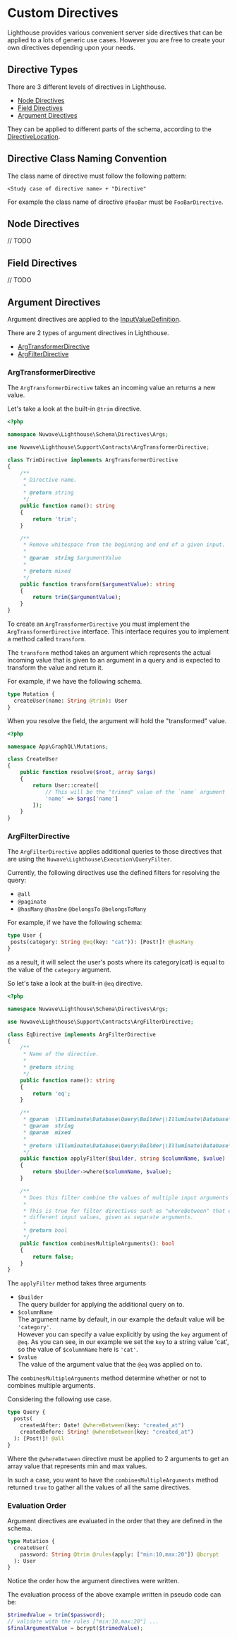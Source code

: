 # Custom Directives

Lighthouse provides various convenient server side directives that can be applied to a lots of generic use cases.
However you are free to create your own directives depending upon your needs. 

## Directive Types

There are 3 different levels of directives in Lighthouse.

* [Node Directives](#node-directives)
* [Field Directives](#field-directives)
* [Argument Directives](#argument-directives)

They can be applied to different parts of the schema, according to the [DirectiveLocation](https://facebook.github.io/graphql/June2018/#DirectiveLocation).

## Directive Class Naming Convention

The class name of directive must follow the following pattern:

```
<Study case of directive name> + "Directive"
```

For example the class name of directive `@fooBar` must be `FooBarDirective`. 

## Node Directives

// TODO

## Field Directives

// TODO

## Argument Directives

Argument directives are applied to the [InputValueDefinition](https://facebook.github.io/graphql/June2018/#InputValueDefinition).

There are 2 types of argument directives in Lighthouse.

* [ArgTransformerDirective](#argtransformerdirective)
* [ArgFilterDirective](#argfilterdirective)

### ArgTransformerDirective

The `ArgTransformerDirective` takes an incoming value an returns a new value. 

Let's take a look at the built-in `@trim` directive.

```php
<?php

namespace Nuwave\Lighthouse\Schema\Directives\Args;

use Nuwave\Lighthouse\Support\Contracts\ArgTransformerDirective;

class TrimDirective implements ArgTransformerDirective
{
    /**
     * Directive name.
     *
     * @return string
     */
    public function name(): string
    {
        return 'trim';
    }

    /**
     * Remove whitespace from the beginning and end of a given input.
     *
     * @param  string $argumentValue
     *
     * @return mixed
     */
    public function transform($argumentValue): string
    {
        return trim($argumentValue);
    }
}
```

To create an `ArgTransformerDirective` you must implement the `ArgTransformerDirective` interface.
This interface requires you to implement a method called `transform`.

The `transform` method takes an argument which represents the actual incoming value that is given
to an argument in a query and is expected to transform the value and return it.

For example, if we have the following schema.

```graphql
type Mutation {
  createUser(name: String @trim): User
}
```

When you resolve the field, the argument will hold the "transformed" value.

```php
<?php

namespace App\GraphQL\Mutations;

class CreateUser
{
    public function resolve($root, array $args)
    {
        return User::create([
            // This will be the "trimed" value of the `name` argument
            'name' => $args['name']
        ]);
    }
}
```

### ArgFilterDirective

The `ArgFilterDirective` applies additional queries to those directives that are using the `Nuwave\Lighthouse\Execution\QueryFilter`. 

Currently, the following directives use the defined filters for resolving the query:

* `@all`
* `@paginate`
* `@hasMany` `@hasOne` `@belongsTo` `@belongsToMany`

For example, if we have the following schema:

```graphql
type User {
 posts(category: String @eq(key: "cat")): [Post!]! @hasMany
}
```

as a result, it will select the user's posts where its category(cat)
is equal to the value of the `category` argument.

So let's take a look at the built-in `@eq` directive.

```php
<?php

namespace Nuwave\Lighthouse\Schema\Directives\Args;

use Nuwave\Lighthouse\Support\Contracts\ArgFilterDirective;

class EqDirective implements ArgFilterDirective
{
    /**
     * Name of the directive.
     *
     * @return string
     */
    public function name(): string
    {
        return 'eq';
    }

    /**
     * @param  \Illuminate\Database\Query\Builder|\Illuminate\Database\Eloquent\Builder $builder
     * @param  string                                                                   $columnName
     * @param  mixed                                                                    $value
     *
     * @return \Illuminate\Database\Query\Builder|\Illuminate\Database\Eloquent\Builder
     */
    public function applyFilter($builder, string $columnName, $value)
    {
        return $builder->where($columnName, $value);
    }

    /**
     * Does this filter combine the values of multiple input arguments into one query?
     *
     * This is true for filter directives such as "whereBetween" that expects two
     * different input values, given as separate arguments.
     *
     * @return bool
     */
    public function combinesMultipleArguments(): bool
    {
        return false;
    }
}
```

The `applyFilter` method takes three arguments

* `$builder`  
The query builder for applying the additional query on to.
* `$columnName`  
The argument name by default, in our example the default value will be `'category'`.  
However you can specify a value explicitly by using the `key` argument of `@eq`.
As you can see, in our example we set the `key` to a string value 'cat', so the value of `$columnName` here is `'cat'`.
* `$value`  
The value of the argument value that the `@eq` was applied on to.

The `combinesMultipleArguments` method determine whether or not to combines multiple arguments.

Considering the following use case.

```graphql
type Query {
  posts(
    createdAfter: Date! @whereBetween(key: "created_at")
    createdBefore: String! @whereBetween(key: "created_at")
  ): [Post!]! @all
}
```

Where the `@whereBetween` directive must be applied to 2 arguments to get an array value that represents min and max values.

In such a case, you want to have the `combinesMultipleArguments` method returned `true` to gather all the values of all the same directives.

### Evaluation Order

Argument directives are evaluated in the order that they are defined in the schema.

```graphql
type Mutation {
  createUser(
    password: String @trim @rules(apply: ["min:10,max:20"]) @bcrypt
  ): User
}
```

Notice the order how the argument directives were written.

The evaluation process of the above example written in pseudo code can be:
 
```php
$trimedValue = trim($password);
// validate with the rules ["min:10,max:20"] ...
$finalArgumentValue = bcrypt($trimedValue);
```
